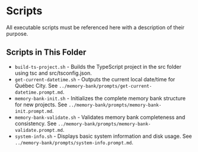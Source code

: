 # Scripts

All executable scripts must be referenced here with a description of their purpose.

## Scripts in This Folder

- `build-ts-project.sh` - Builds the TypeScript project in the src folder using tsc and src/tsconfig.json.
- `get-current-datetime.sh` - Outputs the current local date/time for Québec City. See `../memory-bank/prompts/get-current-datetime.prompt.md`.
- `memory-bank-init.sh` - Initializes the complete memory bank structure for new projects. See `../memory-bank/prompts/memory-bank-init.prompt.md`.
- `memory-bank-validate.sh` - Validates memory bank completeness and consistency. See `../memory-bank/prompts/memory-bank-validate.prompt.md`.
- `system-info.sh` - Displays basic system information and disk usage. See `../memory-bank/prompts/system-info.prompt.md`.
